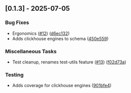 ## [0.1.3] - 2025-07-05

### Bug Fixes

- Ergonomics ([#12](https://github.com/georgeleepatterson/clickhouse-arrow/issues/12)) ([d6ec132](https://github.com/georgeleepatterson/clickhouse-arrow/commit/d6ec13277f9532ae877e6508b088e5d0af0aa3b9))
- Adds clickhouse engines to schema ([450e559](https://github.com/georgeleepatterson/clickhouse-arrow/commit/450e5592b28dcb911c4b0d46481ecb034bd1c881))

### Miscellaneous Tasks

- Test cleanup, renames test-utils feature ([#13](https://github.com/georgeleepatterson/clickhouse-arrow/issues/13)) ([f02d73a](https://github.com/georgeleepatterson/clickhouse-arrow/commit/f02d73abe352a10a3318ed81839518fae23afa1d))

### Testing

- Adds coverage for clickhouse engines ([901bfe4](https://github.com/georgeleepatterson/clickhouse-arrow/commit/901bfe4b7ab3b38445f795484ff54820043c05a3))


